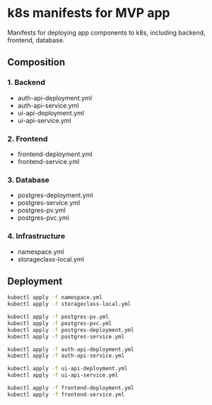# k8s manifests for MVP app

Manifests for deploying app components to k8s, including backend, frontend, database.

##  Composition

### 1. Backend
- auth-api-deployment.yml
- auth-api-service.yml
- ui-api-deployment.yml
- ui-api-service.yml

### 2. Frontend
- frontend-deployment.yml
- frontend-service.yml

### 3. Database
- postgres-deployment.yml
- postgres-service.yml
- postgres-pv.yml
- postgres-pvc.yml

### 4. Infrastructure
- namespace.yml
- storageclass-local.yml

## Deployment

```bash
kubectl apply -f namespace.yml
kubectl apply -f storageclass-local.yml

kubectl apply -f postgres-pv.yml
kubectl apply -f postgres-pvc.yml
kubectl apply -f postgres-deployment.yml
kubectl apply -f postgres-service.yml

kubectl apply -f auth-api-deployment.yml
kubectl apply -f auth-api-service.yml

kubectl apply -f ui-api-deployment.yml
kubectl apply -f ui-api-service.yml

kubectl apply -f frontend-deployment.yml
kubectl apply -f frontend-service.yml
```